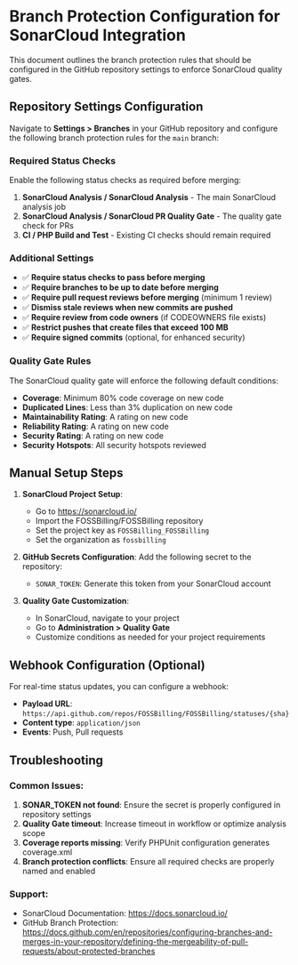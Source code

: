 # Branch Protection Configuration for SonarCloud Integration

This document outlines the branch protection rules that should be configured in the GitHub repository settings to enforce SonarCloud quality gates.

## Repository Settings Configuration

Navigate to **Settings > Branches** in your GitHub repository and configure the following branch protection rules for the `main` branch:

### Required Status Checks

Enable the following status checks as required before merging:

1. **SonarCloud Analysis / SonarCloud Analysis** - The main SonarCloud analysis job
2. **SonarCloud Analysis / SonarCloud PR Quality Gate** - The quality gate check for PRs
3. **CI / PHP Build and Test** - Existing CI checks should remain required

### Additional Settings

- ✅ **Require status checks to pass before merging**
- ✅ **Require branches to be up to date before merging**
- ✅ **Require pull request reviews before merging** (minimum 1 review)
- ✅ **Dismiss stale reviews when new commits are pushed**
- ✅ **Require review from code owners** (if CODEOWNERS file exists)
- ✅ **Restrict pushes that create files that exceed 100 MB**
- ✅ **Require signed commits** (optional, for enhanced security)

### Quality Gate Rules

The SonarCloud quality gate will enforce the following default conditions:
- **Coverage**: Minimum 80% code coverage on new code
- **Duplicated Lines**: Less than 3% duplication on new code
- **Maintainability Rating**: A rating on new code
- **Reliability Rating**: A rating on new code
- **Security Rating**: A rating on new code
- **Security Hotspots**: All security hotspots reviewed

## Manual Setup Steps

1. **SonarCloud Project Setup**:
   - Go to https://sonarcloud.io/
   - Import the FOSSBilling/FOSSBilling repository
   - Set the project key as `FOSSBilling_FOSSBilling`
   - Set the organization as `fossbilling`

2. **GitHub Secrets Configuration**:
   Add the following secret to the repository:
   - `SONAR_TOKEN`: Generate this token from your SonarCloud account

3. **Quality Gate Customization**:
   - In SonarCloud, navigate to your project
   - Go to **Administration > Quality Gate**
   - Customize conditions as needed for your project requirements

## Webhook Configuration (Optional)

For real-time status updates, you can configure a webhook:
- **Payload URL**: `https://api.github.com/repos/FOSSBilling/FOSSBilling/statuses/{sha}`
- **Content type**: `application/json`
- **Events**: Push, Pull requests

## Troubleshooting

### Common Issues:
1. **SONAR_TOKEN not found**: Ensure the secret is properly configured in repository settings
2. **Quality Gate timeout**: Increase timeout in workflow or optimize analysis scope
3. **Coverage reports missing**: Verify PHPUnit configuration generates coverage.xml
4. **Branch protection conflicts**: Ensure all required checks are properly named and enabled

### Support:
- SonarCloud Documentation: https://docs.sonarcloud.io/
- GitHub Branch Protection: https://docs.github.com/en/repositories/configuring-branches-and-merges-in-your-repository/defining-the-mergeability-of-pull-requests/about-protected-branches